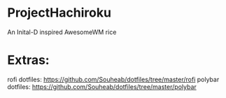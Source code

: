 # ProjectHachiroku
An Inital-D inspired AwesomeWM rice

# Extras:
rofi dotfiles: https://github.com/Souheab/dotfiles/tree/master/rofi
polybar dotfiles: https://github.com/Souheab/dotfiles/tree/master/polybar
